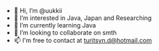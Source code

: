- 👋 Hi, I’m @uukkii
- 👀 I’m interested in Java, Japan and Researching
- 🌱 I’m currently learning Java
- 💞️ I’m looking to collaborate on smth
- 📫 I'm free to contact at turitsyn.d@hotmail.com

